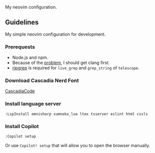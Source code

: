 My neovim configuration.

## Guidelines

My simple neovim configuration for development.

### Prerequests
- Node.js and npm.
- Because of the [problem](https://github.com/nvim-treesitter/nvim-treesitter/wiki/Windows-support#troubleshooting), I should get clang first.
- [ripgrep](https://github.com/BurntSushi/ripgrep) is required for `live_grep` and `grep_string` of `telescope`.

### Download Cascadia Nerd Font
[CascadiaCode](https://github.com/ryanoasis/nerd-fonts/tree/master/patched-fonts/CascadiaCode)

### Install language server

```
:LspInstall omnisharp sumneko_lua ltex tsserver eslint html cssls
```

### Install Copilot

```
:Copilot setup
```
Or use `Copilot! setup` that will allow you to open the browser manually.
